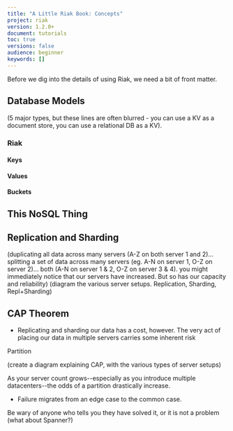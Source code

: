 ```yaml
---
title: "A Little Riak Book: Concepts"
project: riak
version: 1.2.0+
document: tutorials
toc: true
versions: false
audience: beginner
keywords: []
---
```


Before we dig into the details of using Riak, we need a bit of front matter.

## Database Models

(5 major types, but these lines are often blurred - you can use a KV as a document store, you can use a relational DB as a KV).

### Riak

#### Keys

#### Values

#### Buckets

## This NoSQL Thing

## Replication and Sharding

(duplicating all data across many servers (A-Z on both server 1 and 2)... splitting a set of data across many servers (eg. A-N on server 1, O-Z on server 2)... both (A-N on server 1 & 2, O-Z on server 3 & 4). you might immediately notice that our servers have increased. But so has our capacity and reliability)
(diagram the various server setups. Replication, Sharding, Repl+Sharding)

## CAP Theorem

- Replicating and sharding our data has a cost, however. The very act of placing our data in multiple servers carries some inherent risk

Partition

(create a diagram explaining CAP, with the various types of server setups)

As your server count grows--especially as you introduce multiple datacenters--the odds of a partition drastically increase.

- Failure migrates from an edge case to the common case.

Be wary of anyone who tells you they have solved it, or it is not a problem (what about Spanner?)

